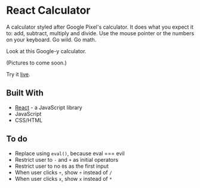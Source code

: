 # React Calculator 

A calculator styled after Google Pixel's calculator. It does what you expect it to: add, subtract, multiply and divide. Use the mouse pointer or the numbers on your keyboard. Go wild. Go math. 


Look at this Google-y calculator. 

(Pictures to come soon.)


Try it [live](https://react-calculator.netlify.com/).


## Built With
* [React](https://reactjs.org/) - a JavaScript library 
* JavaScript 
* CSS/HTML 


## To do
* Replace using `eval()`, because eval === evil 
* Restrict user to `-` and `+` as initial operators 
* Restrict user to no `0`s as the first input 
* When user clicks `÷`, show `÷` instead of `/`
* When user clicks `x`, show `x` instead of `*` 